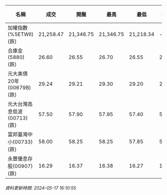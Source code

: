 | 名稱 | 成交 | 開盤 | 最高 | 最低 | 均價 | 成交金額(億) | 昨收 | 漲跌幅 | 漲跌 | 總量 | 昨量 | 振幅 |
| -------- | -------- | -------- | -------- |-------- | -------- | -------- |-------- |-------- |-------- | -------- | -------- |-------- |
|加權指數(%5ETWII) (跌)|21,258.47|21,346.75|21,346.75|21,218.34|-|4,164.94|21,304.26|0.21%|45.79|9,334,286|0|0.60%|
|合庫金(5880) (跌)|26.60|26.55|26.70|26.55|26.64|1.79|26.70|0.37%|0.10|6,730|13,135|0.56%|
|元大美債20年(00679B) (跌)|29.24|29.21|29.30|29.20|29.26|13.95|29.30|0.20%|0.06|47,667|88,676|0.34%|
|元大台灣高息低波(00713) (跌)|57.50|57.90|57.95|57.40|57.59|3.49|57.85|0.61%|0.35|6,064|4,955|0.95%|
|富邦臺灣中小(00733) (跌)|58.00|58.25|58.25|57.85|58.03|1.15|58.20|0.34%|0.20|1,985|3,123|0.69%|
|永豐優息存股(00907) (跌)|16.29|16.37|16.38|16.27|16.33|0.301|16.37|0.49%|0.08|1,843|4,960|0.67%|
###### 資料更新時間: 2024-05-17 16:10:55